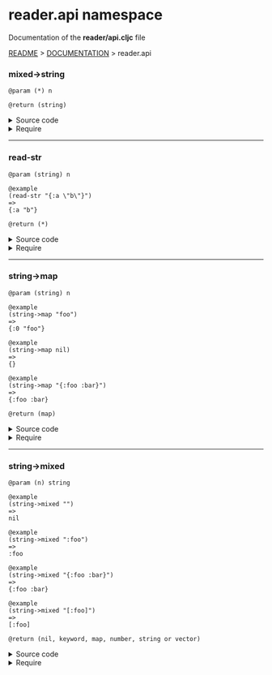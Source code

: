 
# <strong>reader.api</strong> namespace
<p>Documentation of the <strong>reader/api.cljc</strong> file</p>

[README](../../../README.md) > [DOCUMENTATION](../../COVER.md) > reader.api



### mixed->string

```
@param (*) n
```

```
@return (string)
```

<details>
<summary>Source code</summary>

```
(defn mixed->string
  [n]
  (str n))
```

</details>

<details>
<summary>Require</summary>

```
(ns my-namespace (:require [reader.api :as reader :refer [mixed->string]]))

(reader/mixed->string ...)
(mixed->string        ...)
```

</details>

---

### read-str

```
@param (string) n
```

```
@example
(read-str "{:a \"b\"}")
=>
{:a "b"}
```

```
@return (*)
```

<details>
<summary>Source code</summary>

```
(defn read-str
  [n]
  #?(:cljs (try (reader/read-string n) (catch :default  e (println e)))
     :clj  (try (edn/read-string    n) (catch Exception e (println e)))))
```

</details>

<details>
<summary>Require</summary>

```
(ns my-namespace (:require [reader.api :as reader :refer [read-str]]))

(reader/read-str ...)
(read-str        ...)
```

</details>

---

### string->map

```
@param (string) n
```

```
@example
(string->map "foo")
=>
{:0 "foo"}
```

```
@example
(string->map nil)
=>
{}
```

```
@example
(string->map "{:foo :bar}")
=>
{:foo :bar}
```

```
@return (map)
```

<details>
<summary>Source code</summary>

```
(defn string->map
  [n]
  (if-let [x (string->mixed n)]
          (cond (map? x) x
                (nil? n) {}
                :return  {:0 (str n)})
          (return {})))
```

</details>

<details>
<summary>Require</summary>

```
(ns my-namespace (:require [reader.api :as reader :refer [string->map]]))

(reader/string->map ...)
(string->map        ...)
```

</details>

---

### string->mixed

```
@param (n) string
```

```
@example
(string->mixed "")
=>
nil
```

```
@example
(string->mixed ":foo")
=>
:foo
```

```
@example
(string->mixed "{:foo :bar}")
=>
{:foo :bar}
```

```
@example
(string->mixed "[:foo]")
=>
[:foo]
```

```
@return (nil, keyword, map, number, string or vector)
```

<details>
<summary>Source code</summary>

```
(defn string->mixed
  [n]
  (if (string/nonempty? n)
      (let [x (read-str n)]
           (if (some #(% x) [keyword? map? vector? number?])
               (return x)
               (return n)))))
```

</details>

<details>
<summary>Require</summary>

```
(ns my-namespace (:require [reader.api :as reader :refer [string->mixed]]))

(reader/string->mixed ...)
(string->mixed        ...)
```

</details>
